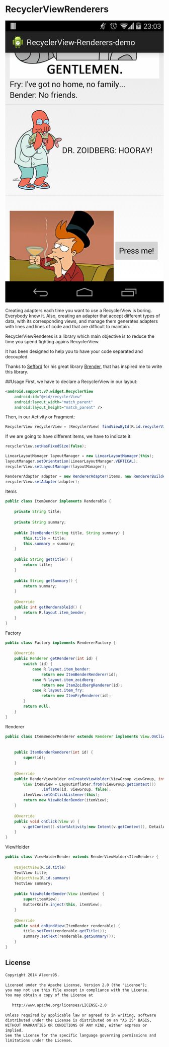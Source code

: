 RecyclerViewRenderers
=====================

![image](art/Screenshot.png)

Creating adapters each time you want to use a RecyclerView is boring. Everybody know it.
Also, creating an adapter that accept different types of data, with its corresponding views, and manage them generates adapters with lines and lines of code and that are difficult to maintain.

RecyclerViewRenderes is a library which main objective is to reduce the time you spend fighting agains RecyclerView.

It has been designed to help you to have your code separated and decoupled.

Thanks to [Sefford](https://github.com/Sefford) for his great library [Brender](https://github.com/Sefford/brender), that has inspired me to write this library.

##Usage
First, we have to declare a RecyclerView in our layout:
```XML
<android.support.v7.widget.RecyclerView
	android:id="@+id/recyclerView"
	android:layout_width="match_parent"
	android:layout_height="match_parent" />
```
Then, in our Activity or Fragment:
```JAVA
RecyclerView recyclerView = (RecyclerView) findViewById(R.id.recyclerView);
```
If we are going to have different items, we have to indicate it:
```JAVA
recyclerView.setHasFixedSize(false);
```
```JAVA
LinearLayoutManager layoutManager = new LinearLayoutManager(this);
layoutManager.setOrientation(LinearLayoutManager.VERTICAL);
recyclerView.setLayoutManager(layoutManager);
```
```JAVA
RendererAdapter adapter = new RendererAdapter(items, new RendererBuilder(new Factory()));
recyclerView.setAdapter(adapter);
```
Items
```JAVA
public class ItemBender implements Renderable {

    private String title;

    private String summary;

    public ItemBender(String title, String summary) {
        this.title = title;
        this.summary = summary;
    }

    public String getTitle() {
        return title;
    }

    public String getSummary() {
        return summary;
    }

    @Override
    public int getRenderableId() {
        return R.layout.item_bender;
    }
}
```
Factory
```JAVA
public class Factory implements RendererFactory {

    @Override
    public Renderer getRenderer(int id) {
        switch (id) {
            case R.layout.item_bender:
                return new ItemBenderRenderer(id);
            case R.layout.item_zoidberg:
                return new ItemZoidbergRenderer(id);
            case R.layout.item_fry:
                return new ItemFryRenderer(id);
        }
        return null;
    }
}
```
Renderer
```JAVA
public class ItemBenderRenderer extends Renderer implements View.OnClickListener {


    public ItemBenderRenderer(int id) {
        super(id);
    }

    @Override
    public RenderViewHolder onCreateViewHolder(ViewGroup viewGroup, int id) {
        View itemView = LayoutInflater.from(viewGroup.getContext())
                .inflate(id, viewGroup, false);
        itemView.setOnClickListener(this);
        return new ViewHolderBender(itemView);
    }

    @Override
    public void onClick(View v) {
        v.getContext().startActivity(new Intent(v.getContext(), DetailActivity.class));
    }
}
```
ViewHolder
```JAVA
public class ViewHolderBender extends RenderViewHolder<ItemBender> {

    @InjectView(R.id.title)
    TextView title;
    @InjectView(R.id.summary)
    TextView summary;

    public ViewHolderBender(View itemView) {
        super(itemView);
        ButterKnife.inject(this, itemView);
    }

    @Override
    public void onBindView(ItemBender renderable) {
        title.setText(renderable.getTitle());
        summary.setText(renderable.getSummary());
    }
}
```

License
-------
	Copyright 2014 Alexrs95.

	Licensed under the Apache License, Version 2.0 (the "License");
	you may not use this file except in compliance with the License.
	You may obtain a copy of the License at

	   http://www.apache.org/licenses/LICENSE-2.0

	Unless required by applicable law or agreed to in writing, software
	distributed under the License is distributed on an "AS IS" BASIS,
	WITHOUT WARRANTIES OR CONDITIONS OF ANY KIND, either express or implied.
	See the License for the specific language governing permissions and
	limitations under the License.
